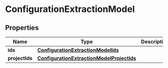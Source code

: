 

# ConfigurationExtractionModel


## Properties

| Name | Type | Description | Notes |
|------------ | ------------- | ------------- | -------------|
|**ids** | [**ConfigurationExtractionModelIds**](ConfigurationExtractionModelIds.md) |  |  [optional] |
|**projectIds** | [**ConfigurationExtractionModelProjectIds**](ConfigurationExtractionModelProjectIds.md) |  |  [optional] |




